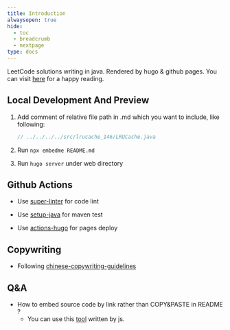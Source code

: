 ```yaml
---
title: Introduction
alwaysopen: true
hide: 
  - toc
  - breadcrumb
  - nextpage
type: docs
---
```


LeetCode solutions writing in java. Rendered by hugo & github pages.
You can visit [here](https://nosugarcoffee.github.io/leetcode) for a happy reading.

## Local Development And Preview

1. Add comment of relative file path in .md which you want to include, like following:

    ```java
    // ../../../../src/lrucache_146/LRUCache.java
    ```

2. Run `npx embedme README.md`

3. Run `hugo server` under web directory

## Github Actions

- Use [super-linter](https://github.com/github/super-linter) for code lint

- Use [setup-java](https://docs.github.com/en/actions/guides/building-and-testing-java-with-maven) for maven test

- Use [actions-hugo](https://github.com/peaceiris/actions-hugo) for pages deploy


## Copywriting

- Following [chinese-copywriting-guidelines](https://github.com/sparanoid/chinese-copywriting-guidelines)

## Q&A

- How to embed source code by link rather than COPY&PASTE in README ?
    - You can use this [tool](https://github.com/zakhenry/embedme) written by js.